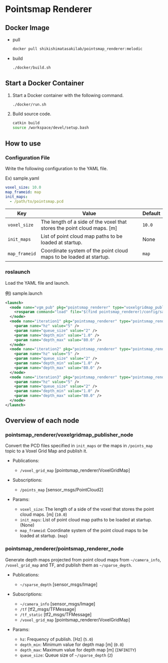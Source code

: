 # Pointsmap Renderer

## Docker Image

- pull
    ```bash
    docker pull shikishimatasakilab/pointsmap_renderer:melodic
    ```
- build
    ```bash
    ./docker/build.sh
    ```

## Start a Docker Container

1. Start a Docker container with the following command. 
    ```bash
    ./docker/run.sh
    ```

1. Build source code.
    ```bash
    catkin build
    source /workspace/devel/setup.bash
    ```

## How to use

### Configuration File

Write the following configuration to the YAML file.

Ex) sample.yaml
```yaml
voxel_size: 10.0
map_frameid: map
init_maps:
  - /path/to/pointsmap.pcd
```

|Key|Value|Default|
|----|--|------|
|`voxel_size`|The length of a side of the voxel that stores the point cloud maps. [m]|`10.0`|
|`init_maps`|List of point cloud map paths to be loaded at startup.|None|
|`map_frameid`|Coordinate system of the point cloud maps to be loaded at startup.|`map`|

### roslaunch

Load the YAML file and launch.

例) sample.launch
```xml
<launch>
  <node name="vgm_pub" pkg="pointsmap_renderer" type="voxelgridmap_publisher_node" output="screen">
    <rosparam command="load" file="$(find pointsmap_renderer)/config/sample.yaml"/>
  </node>
  <node name="iteration1" pkg="pointsmap_renderer" type="pointsmap_renderer_node">
    <param name="hz" value="5" />
    <param name="queue_size" value="2" />
    <param name="depth_min" value="1.0" />
    <param name="depth_max" value="80.0" />
  </node>
  <node name="iteration2" pkg="pointsmap_renderer" type="pointsmap_renderer_node">
    <param name="hz" value="5" />
    <param name="queue_size" value="2" />
    <param name="depth_min" value="1.0" />
    <param name="depth_max" value="80.0" />
  </node>
  <node name="iteration3" pkg="pointsmap_renderer" type="pointsmap_renderer_node">
    <param name="hz" value="5" />
    <param name="queue_size" value="2" />
    <param name="depth_min" value="1.0" />
    <param name="depth_max" value="80.0" />
  </node>
</launch>
```

## Overview of each node

### pointsmap_renderer/voxelgridmap_publisher_node

Convert the PCD files specified in `init_maps` or the maps in `/points_map` topic to a Voxel Grid Map and publish it.

- Publications:
  - `/voxel_grid_map` [pointsmap_renderer/VoxelGridMap]

- Subscriptions:
  - `/points_map` [sensor_msgs/PointCloud2]

- Params:
  - `voxel_size`: The length of a side of the voxel that stores the point cloud maps. [m] (`10.0`)
  - `init_maps`: List of point cloud map paths to be loaded at startup. (None)
  - `map_frameid`: Coordinate system of the point cloud maps to be loaded at startup. (`map`)

### pointsmap_renderer/pointsmap_renderer_node

Generate depth maps projected from point cloud maps from `~/camera_info`, `/voxel_grid_map` and TF, and publish them as `~/sparse_depth`.

- Publications:
  - `~/sparse_depth` [sensor_msgs/Image]

- Subscriptions:
  - `~/camera_info` [sensor_msgs/Image]
  - `/tf` [tf2_msgs/TFMessage]
  - `/tf_static` [tf2_msgs/TFMessage]
  - `/voxel_grid_map` [pointsmap_renderer/VoxelGridMap]

- Params:
  - `hz`: Frequency of publish. [Hz] (`5.0`)
  - `depth_min`: Minimum value for depth map [m] (`0.0`)
  - `depth_max`: Maximum value for depth map [m] (`INFINITY`)
  - `queue_size`: Queue size of `~/sparse_depth` (`2`)
